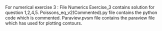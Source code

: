 For numerical exercise 3 : File Numerics Exercise_3 contains solution for question 1,2,4,5.
                          Poissons_eq_v2(Commented).py file contains the python code which is commented.
                          Paraview.pvsm file contains the paraview file which has used for plotting contours.
